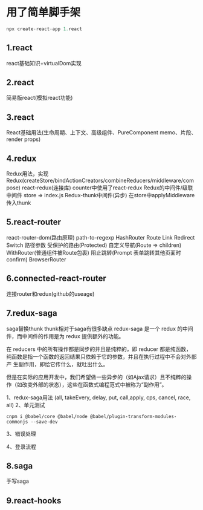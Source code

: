 # 用了简单脚手架

``` javascript
npx create-react-app 1.react
```

## 1.react

  react基础知识+virtualDom实现

## 2.react

  简易版react(模拟react功能)

## 3.react

  React基础用法(生命周期、上下文、高级组件、PureComponent memo、片段、render props)

## 4.redux

  Redux用法，实现Redux(createStore/bindActionCreators/combineReducers/middleware/compose)
  react-redux(连接库)  counter中使用了react-redux
  Redux的中间件/级联中间件 store => index.js
  Redux-thunk中间件(异步) 在store中applyMiddleware传入thunk

## 5.react-router

  react-router-dom(路由原理)  path-to-regexp HashRouter Route Link Redirect Switch 路径参数 受保护的路由(Protected) 自定义导航(Route => children) WithRouter(普通组件被Route包裹) 阻止跳转(Prompt 表单跳转其他页面时confirm) BrowserRouter

## 6.connected-react-router
  
  连接router和redux(github的useage)

## 7.redux-saga
  
  saga替换thunk thunk相对于saga有很多缺点
  redux-saga 是一个 redux 的中间件，而中间件的作用是为 redux 提供额外的功能。

  在 reducers 中的所有操作都是同步的并且是纯粹的，即 reducer 都是纯函数，纯函数是指一个函数的返回结果只依赖于它的参数，并且在执行过程中不会对外部产 生副作用，即给它传什么，就吐出什么。

  但是在实际的应用开发中，我们希望做一些异步的（如Ajax请求）且不纯粹的操作（如改变外部的状态），这些在函数式编程范式中被称为“副作用”。

  1、redux-saga用法 (all, takeEvery, delay, put, call,apply, cps, cancel, race, all)
  2、单元测试

  ```node
  cnpm i @babel/core @babel/node @babel/plugin-transform-modules-commonjs --save-dev
  ```

  3、错误处理

  4、登录流程

## 8.saga
  
  手写saga

## 9.react-hooks
  
  